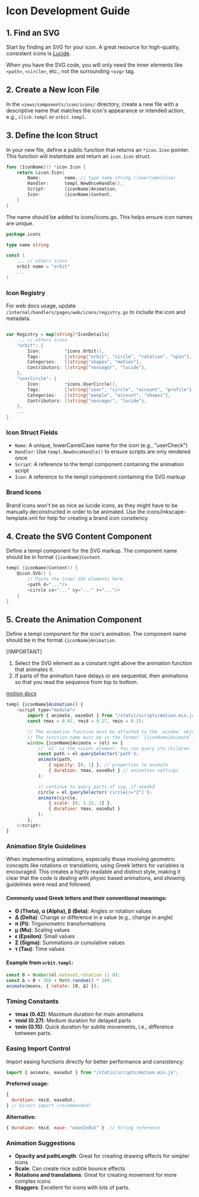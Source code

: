 # Icon Development Guide

## 1. Find an SVG

Start by finding an SVG for your icon. A great resource for high-quality, consistent icons is [Lucide](https://lucide.dev/).

When you have the SVG code, you will only need the inner elements like `<path>`, `<circle>`, etc., not the surrounding `<svg>` tag.

## 2. Create a New Icon File

In the `views/components/icon/icons/` directory, create a new file with a descriptive name that matches the icon's appearance or intended action, e.g., `click.templ` or `orbit.templ`.

## 3. Define the Icon Struct

In your new file, define a public function that returns an `*icon.Icon` pointer. This function will instantiate and return an `icon.Icon` struct.

```go
func {IconName}() *icon.Icon {
    return &icon.Icon{
        Name:         name, // type name string (lowerCamelCase)
        Handler:      templ.NewOnceHandle(),
        Script:       {iconName}Animation,
        Icon:         {iconName}Content,
    }
}

```

The name should be added to icons/icons.go. This helps ensure icon names are unique.

```go
package icons

type name string

const (
    ... // others icons
	orbit name = "orbit"
    ...
)
```

### Icon Registry

For web docs usage, update `/internal/handlers/pages/web/icons/registry.go` to include the icon and metadata.

```go

var Registry = map[string]*IconDetails{
    ... // others icons
    "orbit": {
		Icon:         *icons.Orbit(),
		Tags:         []string{"orbit", "circle", "rotation", "spin"},
		Categories:   []string{"shapes", "motion"},
		Contributors: []string{"nosvagor", "lucide"},
	},
	"userCircle": {
		Icon:         *icons.UserCircle(),
		Tags:         []string{"user", "circle", "account", "profile"},
		Categories:   []string{"people", "account", "shapes"},
		Contributors: []string{"nosvagor", "lucide"},
	},
    ...
}
```

### Icon Struct Fields

- `Name`: A unique, lowerCamelCase name for the icon (e.g., "userCheck")
- `Handler`: Use `templ.NewOnceHandle()` to ensure scripts are only rendered once
- `Script`: A reference to the templ component containing the animation script
- `Icon`: A reference to the templ component containing the SVG markup

### Brand Icons

Brand icons won't be as nice as lucide icons, as they might have to be manually deconstructed in order to be animated.
Use the icons/inkscape-template.xml for help for creating a brand icon consitency.

## 4. Create the SVG Content Component

Define a templ component for the SVG markup. The component name should be in format `{iconName}Content`.

```go
templ {iconName}Content() {
    @icon.SVG() {
        // Paste the inner SVG elements here.
        <path d="..."/>
        <circle cx="..." cy="..." r="..."/>
    }
}
```

## 5. Create the Animation Component

Define a templ component for the icon's animation. The component name should be in the format `{iconName}Animation`.

[!IMPORTANT]

1. Select the SVG element as a constant right above the animation function that animates it.
2. If parts of the animation have delays or are sequential, then animations so that you read the sequence from top to bottom.

[motion docs](https://motion.dev/docs/quick-start)

```javascript
templ {iconName}Animation() {
    <script type="module">
        import { animate, easeOut } from "/static/scripts/motion.min.js";
        const τmax = 0.42, τmid = 0.27, τmin = 0.15;

        // The animation function must be attached to the `window` object.
        // The function name must be in the format `{iconName}Animate`.
        window.{iconName}Animate = (el) => {
            // `el` is the <icon> element. You can query its children.
            const path = el.querySelector('path');
            animate(path,
                { opacity: [0, 1] }, // properties to animate
                { duration: τmax, easeOut } // animation settings
            );

            // continue to query parts of svg, if needed
            circle = el.querySelector('circle[r="2"]');
            animate(circle,
                { scale: [0, 1.25, 1] },
                { duration: τmax, easeOut }
            );
        };
    </script>
}
```

### Animation Style Guidelines

When implementing animations, especially those involving geometric concepts like rotations or translations, using Greek letters for variables is encouraged. This creates a highly readable and distinct style, making it clear that the code is dealing with physic based animations, and showing guidelines were read and followed.

#### Commonly used Greek letters and their conventional meanings:

- **Θ (Theta), α (Alpha), β (Beta)**: Angles or rotation values
- **Δ (Delta)**: Change or difference in a value (e.g., change in angle)
- **π (Pi)**: Trigonometric transformations
- **μ (Mu)**: Scaling values
- **ϵ (Epsilon)**: Small values
- **Σ (Sigma)**: Summations or cumulative values
- **τ (Tau)**: Time values

#### Example from `orbit.templ`:

```javascript
const Θ = Number(el.dataset.rotation || 0);
const Δ = Θ + 360 + Math.random() * 100;
animate(moons, { rotate: [Θ, Δ] });
```

### Timing Constants

- **τmax (0.42)**: Maximum duration for main animations
- **τmid (0.27)**: Medium duration for delayed parts
- **τmin (0.15)**: Quick duration for subtle movements, i.e., difference between parts.

### Easing Import Control

Import easing functions directly for better performance and consistency:

```javascript
import { animate, easeOut } from "/static/scripts/motion.min.js";
```

**Preferred usage:**

```javascript
{
  duration: τmid, easeOut;
} // Direct import (recommended)
```

**Alternative:**

```javascript
{ duration: τmid, ease: "easeInOut" }  // String reference
```

### Animation Suggestions

- **Opacity and pathLength**: Great for creating drawing effects for simpler icons
- **Scale**: Can create nice subtle bounce effects
- **Rotations and translations**: Great for creating movement for more complex icons
- **Staggers**: Excellent for icons with lots of parts.
